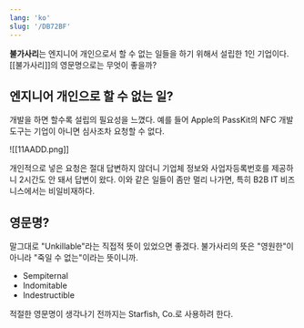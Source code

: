 ```yaml
---
lang: 'ko'
slug: '/DB72BF'
---
```


**불가사리**는 엔지니어 개인으로서 할 수 없는 일들을 하기 위해서 설립한 1인 기업이다. [[불가사리]]의 영문명으로는 무엇이 좋을까?

## 엔지니어 개인으로 할 수 없는 일?

개발을 하면 할수록 설립의 필요성을 느꼈다. 예를 들어 Apple의 PassKit의 NFC 개발 도구는 기업이 아니면 심사조차 요청할 수 없다.

![[11AADD.png]]

개인적으로 넣은 요청은 절대 답변하지 않더니 기업체 정보와 사업자등록번호를 제공하니 2시간도 안 돼서 답변이 왔다. 이와 같은 일들이 좀만 멀리 나가면, 특히 B2B IT 비즈니스에서는 비일비재하다.

## 영문명?

말그대로 "Unkillable"라는 직접적 뜻이 있었으면 좋겠다. 불가사리의 뜻은 "영원한"이 아니라 "죽일 수 없는"이라는 뜻이니까.

- Sempiternal
- Indomitable
- Indestructible

적절한 영문명이 생각나기 전까지는 Starfish, Co.로 사용하려 한다.
